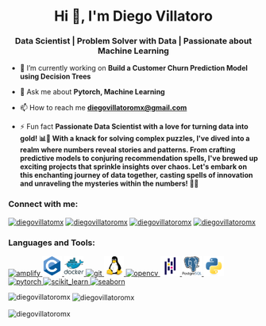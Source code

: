 <h1 align="center">Hi 👋, I'm Diego Villatoro </h1>
<h3 align="center">Data Scientist | Problem Solver with Data | Passionate about Machine Learning </h3>

- 🔭 I’m currently working on **Build a Customer Churn Prediction Model using Decision Trees**

- 💬 Ask me about **Pytorch, Machine Learning**

- 📫 How to reach me **diegovillatoromx@gmail.com**

- ⚡ Fun fact **Passionate Data Scientist with a love for turning data into gold! 📊🔮 With a knack for solving complex puzzles, I've dived into a realm where numbers reveal stories and patterns. From crafting predictive models to conjuring recommendation spells, I've brewed up exciting projects that sprinkle insights over chaos. Let's embark on this enchanting journey of data together, casting spells of innovation and unraveling the mysteries within the numbers! 🚀✨**

<h3 align="left">Connect with me:</h3>
<p align="left">
<a href="https://twitter.com/diegovillatomx" target="blank"><img align="center" src="https://raw.githubusercontent.com/rahuldkjain/github-profile-readme-generator/master/src/images/icons/Social/twitter.svg" alt="diegovillatomx" height="30" width="40" /></a>
<a href="https://linkedin.com/in/diegovillatoromx" target="blank"><img align="center" src="https://raw.githubusercontent.com/rahuldkjain/github-profile-readme-generator/master/src/images/icons/Social/linked-in-alt.svg" alt="diegovillatoromx" height="30" width="40" /></a>
<a href="https://instagram.com/diegovillatoromx" target="blank"><img align="center" src="https://raw.githubusercontent.com/rahuldkjain/github-profile-readme-generator/master/src/images/icons/Social/instagram.svg" alt="diegovillatoromx" height="30" width="40" /></a>
<a href="https://www.youtube.com/c/diegovillatoromx" target="blank"><img align="center" src="https://raw.githubusercontent.com/rahuldkjain/github-profile-readme-generator/master/src/images/icons/Social/youtube.svg" alt="diegovillatoromx" height="30" width="40" /></a>
</p>

<h3 align="left">Languages and Tools:</h3>
<p align="left"> <a href="https://aws.amazon.com/amplify/" target="_blank" rel="noreferrer"> <img src="https://docs.amplify.aws/assets/logo-dark.svg" alt="amplify" width="40" height="40"/> </a> <a href="https://www.cprogramming.com/" target="_blank" rel="noreferrer"> <img src="https://raw.githubusercontent.com/devicons/devicon/master/icons/c/c-original.svg" alt="c" width="40" height="40"/> </a> <a href="https://www.docker.com/" target="_blank" rel="noreferrer"> <img src="https://raw.githubusercontent.com/devicons/devicon/master/icons/docker/docker-original-wordmark.svg" alt="docker" width="40" height="40"/> </a> <a href="https://git-scm.com/" target="_blank" rel="noreferrer"> <img src="https://www.vectorlogo.zone/logos/git-scm/git-scm-icon.svg" alt="git" width="40" height="40"/> </a> <a href="https://www.linux.org/" target="_blank" rel="noreferrer"> <img src="https://raw.githubusercontent.com/devicons/devicon/master/icons/linux/linux-original.svg" alt="linux" width="40" height="40"/> </a> <a href="https://opencv.org/" target="_blank" rel="noreferrer"> <img src="https://www.vectorlogo.zone/logos/opencv/opencv-icon.svg" alt="opencv" width="40" height="40"/> </a> <a href="https://pandas.pydata.org/" target="_blank" rel="noreferrer"> <img src="https://raw.githubusercontent.com/devicons/devicon/2ae2a900d2f041da66e950e4d48052658d850630/icons/pandas/pandas-original.svg" alt="pandas" width="40" height="40"/> </a> <a href="https://www.postgresql.org" target="_blank" rel="noreferrer"> <img src="https://raw.githubusercontent.com/devicons/devicon/master/icons/postgresql/postgresql-original-wordmark.svg" alt="postgresql" width="40" height="40"/> </a> <a href="https://www.python.org" target="_blank" rel="noreferrer"> <img src="https://raw.githubusercontent.com/devicons/devicon/master/icons/python/python-original.svg" alt="python" width="40" height="40"/> </a> <a href="https://pytorch.org/" target="_blank" rel="noreferrer"> <img src="https://www.vectorlogo.zone/logos/pytorch/pytorch-icon.svg" alt="pytorch" width="40" height="40"/> </a> <a href="https://scikit-learn.org/" target="_blank" rel="noreferrer"> <img src="https://upload.wikimedia.org/wikipedia/commons/0/05/Scikit_learn_logo_small.svg" alt="scikit_learn" width="40" height="40"/> </a> <a href="https://seaborn.pydata.org/" target="_blank" rel="noreferrer"> <img src="https://seaborn.pydata.org/_images/logo-mark-lightbg.svg" alt="seaborn" width="40" height="40"/> </a> </p>

<p><img align="left" src="https://github-readme-stats.vercel.app/api/top-langs?username=diegovillatoromx&show_icons=true&locale=en&layout=compact" alt="diegovillatoromx" /></p>

<p>&nbsp;<img align="center" src="https://github-readme-stats.vercel.app/api?username=diegovillatoromx&show_icons=true&locale=en" alt="diegovillatoromx" /></p>

<p><img align="center" src="https://github-readme-streak-stats.herokuapp.com/?user=diegovillatoromx&" alt="diegovillatoromx" /></p>
